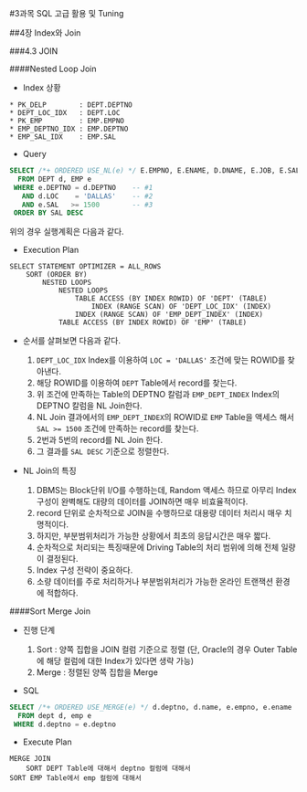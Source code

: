 #3과목 SQL 고급 활용 및 Tuning

##4장 Index와 Join

###4.3 JOIN

####Nested Loop Join

* Index 상황
```
* PK_DELP        : DEPT.DEPTNO
* DEPT_LOC_IDX   : DEPT.LOC
* PK_EMP         : EMP.EMPNO
* EMP_DEPTNO_IDX : EMP.DEPTNO
* EMP_SAL_IDX    : EMP.SAL
```

* Query
```SQL
SELECT /*+ ORDERED USE_NL(e) */ E.EMPNO, E.ENAME, D.DNAME, E.JOB, E.SAL
  FROM DEPT d, EMP e
 WHERE e.DEPTNO = d.DEPTNO    -- #1
   AND d.LOC    = 'DALLAS'    -- #2
   AND e.SAL   >= 1500        -- #3
 ORDER BY SAL DESC
```

위의 경우 실행계획은 다음과 같다.

* Execution Plan
```
SELECT STATEMENT OPTIMIZER = ALL_ROWS
    SORT (ORDER BY)
        NESTED LOOPS
            NESTED LOOPS
                TABLE ACCESS (BY INDEX ROWID) OF 'DEPT' (TABLE)
                    INDEX (RANGE SCAN) OF 'DEPT_LOC_IDX' (INDEX)
                INDEX (RANGE SCAN) OF 'EMP_DEPT_INDEX' (INDEX)
            TABLE ACCESS (BY INDEX ROWID) OF 'EMP' (TABLE)
```

* 순서를 살펴보면 다음과 같다.
  1. `DEPT_LOC_IDX` Index를 이용하여 `LOC = 'DALLAS'` 조건에 맞는 ROWID를 찾아낸다.
  2. 해당 ROWID를 이용하여 `DEPT` Table에서 record를 찾는다.
  3. 위 조건에 만족하는 Table의 DEPTNO 칼럼과 `EMP_DEPT_INDEX` Index의 DEPTNO 칼럼을 NL Join한다.
  4. NL Join 결과에서의 `EMP_DEPT_INDEX`의 ROWID로 `EMP` Table을 액세스 해서 `SAL >= 1500` 조건에 만족하는 record를 찾는다.
  5. 2번과 5번의 record를 NL Join 한다.
  6. 그 결과를 `SAL DESC` 기준으로 정렬한다.

* NL Join의 특징
  1. DBMS는 Block단위 I/O를 수행하는데, Random 액세스 하므로 아무리 Index 구성이 완벽해도 대량의 데이터를 JOIN하면 매우 비효율적이다.
  2. record 단위로 순차적으로 JOIN을 수행하므로 대용량 데이터 처리시 매우 치명적이다.
  3. 하지만, 부분범위처리가 가능한 상황에서 최초의 응답시간은 매우 짧다.
  4. 순차적으로 처리되는 특징때문에 Driving Table의 처리 범위에 의해 전체 일량이 결정된다.
  5. Index 구성 전략이 중요하다.
  6. 소량 데이터를 주로 처리하거나 부분범위처리가 가능한 온라인 트랜잭션 환경에 적합하다.

####Sort Merge Join

* 진행 단계
  1. Sort : 양쪽 집합을 JOIN 컬럼 기준으로 정렬 (단, Oracle의 경우 Outer Table에 해당 컬럼에 대한 Index가 있다면 생략 가능)
  2. Merge : 정렬된 양쪽 집합을 Merge

* SQL
```SQL
SELECT /*+ ORDERED USE_MERGE(e) */ d.deptno, d.name, e.empno, e.ename
  FROM dept d, emp e
 WHERE d.deptno = e.deptno
```

* Execute Plan
```
MERGE JOIN 
    SORT DEPT Table에 대해서 deptno 컬럼에 대해서
SORT EMP Table에서 emp 컬럼에 대해서
```

